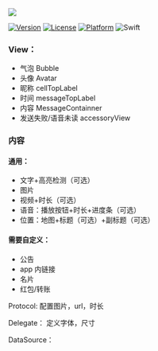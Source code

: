 <img src="https://tva1.sinaimg.cn/large/006tNbRwgy1g9uylm3q13j310e08omxf.jpg">

[![Version](https://img.shields.io/cocoapods/v/MessageUI.svg?style=flat)](http://cocoapods.org/pods/MessageUI)
[![License](https://img.shields.io/cocoapods/l/MessageUI.svg?style=flat)](http://cocoapods.org/pods/MessageUI)
[![Platform](https://img.shields.io/cocoapods/p/MessageUI.svg?style=flat)](http://cocoapods.org/pods/MessageUI)
![Swift](https://img.shields.io/badge/%20in-swift%205.0-orange.svg)

### View：
- 气泡 Bubble
- 头像 Avatar
- 昵称 cellTopLabel
- 时间 messageTopLabel
- 内容 MessageContainner
- 发送失败/语音未读 accessoryView

### 内容

#### 通用：
- 文字+高亮检测（可选）
- 图片
- 视频+时长（可选）
- 语音：播放按钮+时长+进度条（可选）
- 位置：地图+标题（可选）+副标题（可选）

#### 需要自定义：
- 公告
- app 内链接
- 名片
- 红包/转账

Protocol:
配置图片，url，时长

Delegate：
定义字体，尺寸

DataSource：





